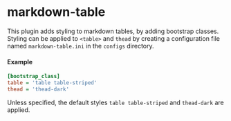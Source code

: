 # markdown-table

This plugin adds styling to markdown tables, by adding bootstrap classes. Styling can be applied to `<table>` and `thead` by creating a configuration file named `markdown-table.ini` in the `configs` directory.

#### Example

```ini
[bootstrap_class]
table = 'table table-striped'
thead = 'thead-dark'
```
Unless specified, the default styles `table table-striped` and `thead-dark` are applied.
